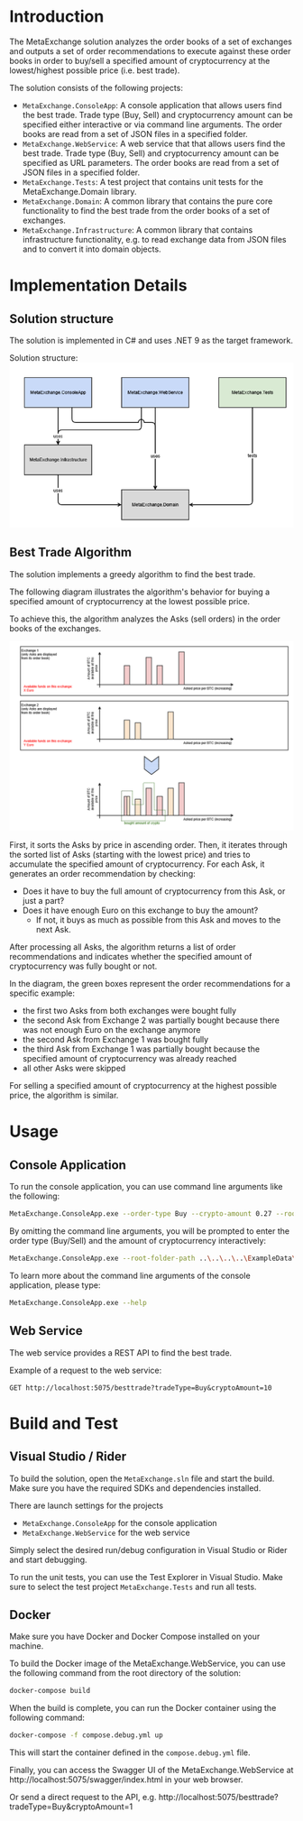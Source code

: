 # Introduction 
The MetaExchange solution analyzes the order books of a set of exchanges and
outputs a set of order recommendations to execute against these order books
in order to buy/sell a specified amount of cryptocurrency
at the lowest/highest possible price (i.e. best trade).

The solution consists of the following projects:
- `MetaExchange.ConsoleApp`: A console application that allows users find the best trade.
   Trade type (Buy, Sell) and cryptocurrency amount can be specified either interactive or
   via command line arguments. The order books are read from a set of JSON files in a specified folder.
- `MetaExchange.WebService`: A web service that that allows users find the best trade.
   Trade type (Buy, Sell) and cryptocurrency amount can be specified as URL parameters.
   The order books are read from a set of JSON files in a specified folder.
- `MetaExchange.Tests`: A test project that contains unit tests for the MetaExchange.Domain library.
- `MetaExchange.Domain`: A common library that contains the pure core functionality to find the best trade
   from the order books of a set of exchanges.
- `MetaExchange.Infrastructure`: A common library that contains infrastructure functionality, e.g. to read
   exchange data from JSON files and to convert it into domain objects.

# Implementation Details

## Solution structure

The solution is implemented in C# and uses .NET 9 as the target framework.

Solution structure:
![Solution structure](/Documentation/MetaExchange.ProjectStructure.png)

## Best Trade Algorithm

The solution implements a greedy algorithm to find the best trade.

The following diagram illustrates the algorithm's behavior for buying
a specified amount of cryptocurrency at the lowest possible price.

To achieve this, the algorithm analyzes the Asks (sell orders) in the order books of the exchanges.

![Algorithm](/Documentation/MetaExchange.Algorithm.png)

First, it sorts the Asks by price in ascending order.
Then, it iterates through the sorted list of Asks (starting with the lowest price)
and tries to accumulate the specified amount of cryptocurrency.
For each Ask, it generates an order recommendation by checking:
- Does it have to buy the full amount of cryptocurrency from this Ask, or just a part?
- Does it have enough Euro on this exchange to buy the amount?
  - If not, it buys as much as possible from this Ask and moves to the next Ask.

After processing all Asks, the algorithm returns a list of order recommendations and
indicates whether the specified amount of cryptocurrency was fully bought or not.

In the diagram, the green boxes represent the order recommendations for a specific example:
- the first two Asks from both exchanges were bought fully
- the second Ask from Exchange 2 was partially bought because there was not enough Euro on the exchange anymore
- the second Ask from Exchange 1 was bought fully
- the third Ask from Exchange 1 was partially bought because the specified amount of cryptocurrency was already reached
- all other Asks were skipped

For selling a specified amount of cryptocurrency at the highest possible price, the algorithm is similar.

# Usage

## Console Application

To run the console application, you can use command line arguments like the following:
```bash
MetaExchange.ConsoleApp.exe --order-type Buy --crypto-amount 0.27 --root-folder-path ..\..\..\..\ExampleData\exchanges
```

By omitting the command line arguments, you will be prompted to enter the order type (Buy/Sell) and the amount of cryptocurrency interactively:
```bash
MetaExchange.ConsoleApp.exe --root-folder-path ..\..\..\..\ExampleData\exchanges
```

To learn more about the command line arguments of the console application, please type:
```bash
MetaExchange.ConsoleApp.exe --help
```
## Web Service

The web service provides a REST API to find the best trade.

Example of a request to the web service:
```http
GET http://localhost:5075/besttrade?tradeType=Buy&cryptoAmount=10
```

# Build and Test

## Visual Studio / Rider
To build the solution, open the `MetaExchange.sln` file and start the build.
Make sure you have the required SDKs and dependencies installed.

There are launch settings for the projects
- `MetaExchange.ConsoleApp` for the console application
- `MetaExchange.WebService` for the web service

Simply select the desired run/debug configuration in Visual Studio or Rider and start debugging.

To run the unit tests, you can use the Test Explorer in Visual Studio.
Make sure to select the test project `MetaExchange.Tests` and run all tests.

## Docker
Make sure you have Docker and Docker Compose installed on your machine.

To build the Docker image of the MetaExchange.WebService, you can use the following command from the root directory of the solution:

```bash
docker-compose build
```

When the build is complete, you can run the Docker container using the following command:

```bash
docker-compose -f compose.debug.yml up
```

This will start the container defined in the `compose.debug.yml` file.

Finally, you can access the Swagger UI of the MetaExchange.WebService at http://localhost:5075/swagger/index.html in your web browser.

Or send a direct request to the API, e.g. http://localhost:5075/besttrade?tradeType=Buy&cryptoAmount=1